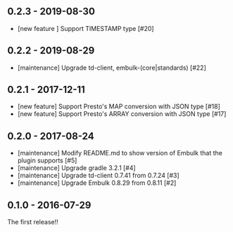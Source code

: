 ## 0.2.3 - 2019-08-30
* [new feature ] Support TIMESTAMP type [#20]

## 0.2.2 - 2019-08-29
* [maintenance] Upgrade td-client, embulk-(core|standards) [#22]

## 0.2.1 - 2017-12-11

* [new feature] Support Presto's MAP conversion with JSON type [#18]
* [new feature] Support Presto's ARRAY conversion with JSON type [#17]

## 0.2.0 - 2017-08-24

* [maintenance] Modify README.md to show version of Embulk that the plugin supports [#5]
* [maintenance] Upgrade gradle 3.2.1 [#4]
* [maintenance] Upgrade td-client 0.7.41 from 0.7.24 [#3]
* [maintenance] Upgrade Embulk 0.8.29 from 0.8.11 [#2]

## 0.1.0 - 2016-07-29

The first release!!
